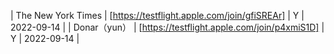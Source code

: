| The New York Times | [https://testflight.apple.com/join/gfiSREAr] | Y | 2022-09-14 |
| Donar（yun） | [https://testflight.apple.com/join/p4xmiS1D] | Y | 2022-09-14 |
